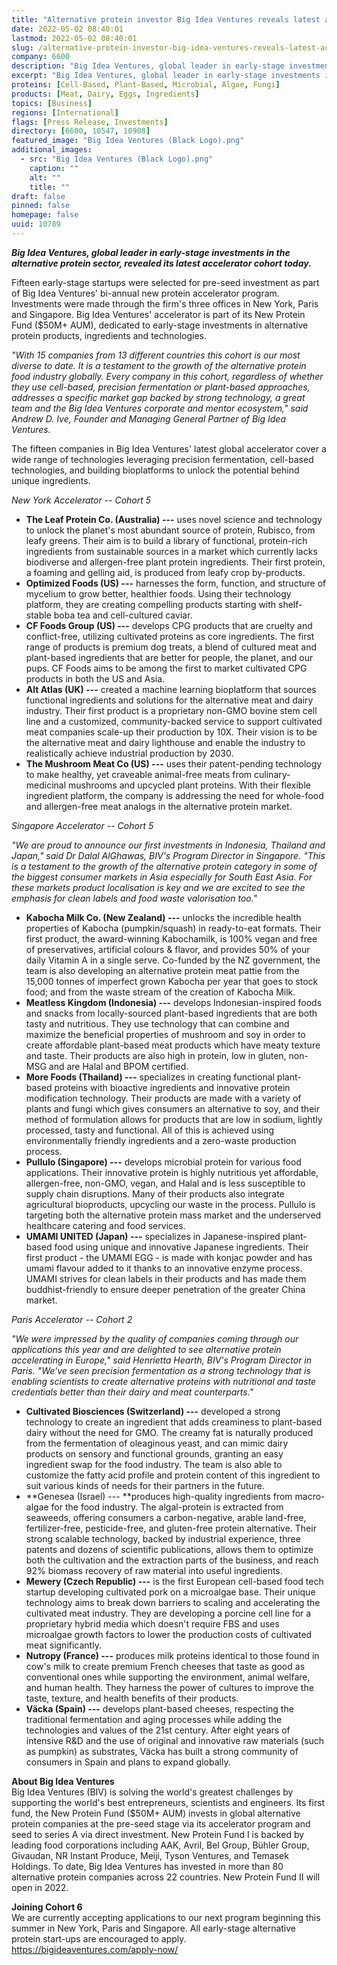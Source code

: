 ```yaml
---
title: "Alternative protein investor Big Idea Ventures reveals latest accelerator cohort"
date: 2022-05-02 08:40:01
lastmod: 2022-05-02 08:40:01
slug: /alternative-protein-investor-big-idea-ventures-reveals-latest-accelerator-cohort
company: 6600
description: "Big Idea Ventures, global leader in early-stage investments in the alternative protein sector, revealed its latest accelerator cohort today."
excerpt: "Big Idea Ventures, global leader in early-stage investments in the alternative protein sector, revealed its latest accelerator cohort today."
proteins: [Cell-Based, Plant-Based, Microbial, Algae, Fungi]
products: [Meat, Dairy, Eggs, Ingredients]
topics: [Business]
regions: [International]
flags: [Press Release, Investments]
directory: [6600, 10547, 10908]
featured_image: "Big Idea Ventures (Black Logo).png"
additional_images:
  - src: "Big Idea Ventures (Black Logo).png"
    caption: ""
    alt: ""
    title: ""
draft: false
pinned: false
homepage: false
uuid: 10789
---
```

***Big Idea Ventures, global leader in early-stage investments in the
alternative protein sector, revealed its latest accelerator cohort
today.***

Fifteen early-stage startups were selected for pre-seed investment as
part of Big Idea Ventures' bi-annual new protein accelerator program.
Investments were made through the firm's three offices in New York,
Paris and Singapore. Big Idea Ventures' accelerator is part of its New
Protein Fund (\$50M+ AUM), dedicated to early-stage investments in
alternative protein products, ingredients and technologies.

*"With 15 companies from 13 different countries this cohort is our most
diverse to date. It is a testament to the growth of the alternative
protein food industry globally. Every company in this cohort, regardless
of whether they use cell-based, precision fermentation or plant-based
approaches, addresses a specific market gap backed by strong technology,
a great team and the Big Idea Ventures corporate and mentor ecosystem,"
said Andrew D. Ive, Founder and Managing General Partner of Big Idea
Ventures.*

The fifteen companies in Big Idea Ventures' latest global accelerator
cover a wide range of technologies leveraging precision fermentation,
cell-based technologies, and building bioplatforms to unlock the
potential behind unique ingredients.

*New York Accelerator \-- Cohort 5*

-   **The Leaf Protein Co. (Australia) ---** uses novel science and
    technology to unlock the planet's most abundant source of protein,
    Rubisco, from leafy greens. Their aim is to build a library of
    functional, protein-rich ingredients from sustainable sources in a
    market which currently lacks biodiverse and allergen-free plant
    protein ingredients. Their first protein, a foaming and gelling aid,
    is produced from leafy crop by-products.
-   **Optimized Foods (US) ---** harnesses the form, function, and
    structure of mycelium to grow better, healthier foods. Using their
    technology platform, they are creating compelling products starting
    with shelf-stable boba tea and cell-cultured caviar.
-   **CF Foods Group (US) ---** develops CPG products that are cruelty
    and conflict-free, utilizing cultivated proteins as core
    ingredients. The first range of products is premium dog treats, a
    blend of cultured meat and plant-based ingredients that are better
    for people, the planet, and our pups. CF Foods aims to be among the
    first to market cultivated CPG products in both the US and Asia.
-   **Alt Atlas (UK) ---** created a machine learning bioplatform that
    sources functional ingredients and solutions for the alternative
    meat and dairy industry. Their first product is a proprietary
    non-GMO bovine stem cell line and a customized, community-backed
    service to support cultivated meat companies scale-up their
    production by 10X. Their vision is to be the alternative meat and
    dairy lighthouse and enable the industry to realistically achieve
    industrial production by 2030.
-   **The Mushroom Meat Co (US) ---** uses their patent-pending
    technology to make healthy, yet craveable animal-free meats from
    culinary-medicinal mushrooms and upcycled plant proteins. With their
    flexible ingredient platform, the company is addressing the need for
    whole-food and allergen-free meat analogs in the alternative protein
    market.

*Singapore Accelerator \-- Cohort 5*

*"We are proud to announce our first investments in Indonesia, Thailand
and Japan," said Dr Dalal AlGhawas, BIV's Program Director in Singapore.
"This is a testament to the growth of the alternative protein category
in some of the biggest consumer markets in Asia especially for South
East Asia. For these markets product localisation is key and we are
excited to see the emphasis for clean labels and food waste valorisation
too."*

-   **Kabocha Milk Co. (New Zealand) ---** unlocks the incredible health
    properties of Kabocha (pumpkin/squash) in ready-to-eat formats.
    Their first product, the award-winning Kabochamilk, is 100% vegan
    and free of preservatives, artificial colours & flavor, and provides
    50% of your daily Vitamin A in a single serve. Co-funded by the NZ
    government, the team is also developing an alternative protein meat
    pattie from the 15,000 tonnes of imperfect grown Kabocha per year
    that goes to stock food; and from the waste stream of the creation
    of Kabocha Milk.
-   **Meatless Kingdom (Indonesia) ---** develops Indonesian-inspired
    foods and snacks from locally-sourced plant-based ingredients that
    are both tasty and nutritious. They use technology that can combine
    and maximize the beneficial properties of mushroom and soy in order
    to create affordable plant-based meat products which have meaty
    texture and taste. Their products are also high in protein, low in
    gluten, non-MSG and are Halal and BPOM certified.
-   **More Foods (Thailand) ---** specializes in creating functional
    plant-based proteins with bioactive ingredients and innovative
    protein modification technology. Their products are made with a
    variety of plants and fungi which gives consumers an alternative to
    soy, and their method of formulation allows for products that are
    low in sodium, lightly processed, tasty and functional. All of this
    is achieved using environmentally friendly ingredients and a
    zero-waste production process.
-   **Pullulo (Singapore) ---** develops microbial protein for various
    food applications. Their innovative protein is highly nutritious yet
    affordable, allergen-free, non-GMO, vegan, and Halal and is less
    susceptible to supply chain disruptions. Many of their products also
    integrate agricultural bioproducts, upcycling our waste in the
    process. Pullulo is targeting both the alternative protein mass
    market and the underserved healthcare catering and food services.
-   **UMAMI UNITED (Japan) ---** specializes in Japanese-inspired
    plant-based food using unique and innovative Japanese ingredients.
    Their first product - the UMAMI EGG - is made with konjac powder and
    has umami flavour added to it thanks to an innovative enzyme
    process. UMAMI strives for clean labels in their products and has
    made them buddhist-friendly to ensure deeper penetration of the
    greater China market.

*Paris Accelerator \-- Cohort 2*

*"We were impressed by the quality of companies coming through our
applications this year and are delighted to see alternative protein
accelerating in Europe," said Henrietta Hearth, BIV's Program Director
in Paris. "We've seen precision fermentation as a strong technology that
is enabling scientists to create alternative proteins with nutritional
and taste credentials better than their dairy and meat counterparts."*

-   **Cultivated Biosciences (Switzerland) ---** developed a strong
    technology to create an ingredient that adds creaminess to
    plant-based dairy without the need for GMO. The creamy fat is
    naturally produced from the fermentation of oleaginous yeast, and
    can mimic dairy products on sensory and functional grounds, granting
    an easy ingredient swap for the food industry. The team is also able
    to customize the fatty acid profile and protein content of this
    ingredient to suit various kinds of needs for their partners in the
    future.
-   **Genesea (Israel) --- **produces high-quality ingredients from
    macro-algae for the food industry. The algal-protein is extracted
    from seaweeds, offering consumers a carbon-negative, arable
    land-free, fertilizer-free, pesticide-free, and gluten-free protein
    alternative. Their strong scalable technology, backed by industrial
    experience, three patents and dozens of scientific publications,
    allows them to optimize both the cultivation and the extraction
    parts of the business, and reach 92% biomass recovery of raw
    material into useful ingredients.
-   **Mewery (Czech Republic) ---** is the first European cell-based
    food tech startup developing cultivated pork on a microalgae base.
    Their unique technology aims to break down barriers to scaling and
    accelerating the cultivated meat industry. They are developing a
    porcine cell line for a proprietary hybrid media which doesn\'t
    require FBS and uses microalgae growth factors to lower the
    production costs of cultivated meat significantly.
-   **Nutropy (France) ---** produces milk proteins identical to those
    found in cow\'s milk to create premium French cheeses that taste as
    good as conventional ones while supporting the environment, animal
    welfare, and human health. They harness the power of cultures to
    improve the taste, texture, and health benefits of their products.
-   **Väcka (Spain) ---** develops plant-based cheeses, respecting the
    traditional fermentation and aging processes while adding the
    technologies and values of the 21st century. After eight years of
    intensive R&D and the use of original and innovative raw materials
    (such as pumpkin) as substrates, Väcka has built a strong community
    of consumers in Spain and plans to expand globally.

**About Big Idea Ventures**\
Big Idea Ventures (BIV) is solving the world\'s greatest challenges by
supporting the world's best entrepreneurs, scientists and engineers. Its
first fund, the New Protein Fund (\$50M+ AUM) invests in global
alternative protein companies at the pre-seed stage via its accelerator
program and seed to series A via direct investment. New Protein Fund I
is backed by leading food corporations including AAK, Avril, Bel Group,
Bühler Group, Givaudan, NR Instant Produce, Meiji, Tyson Ventures, and
Temasek Holdings. To date, Big Idea Ventures has invested in more than
80 alternative protein companies across 22 countries. New Protein Fund
II will open in 2022.

**Joining Cohort 6**\
We are currently accepting applications to our next program beginning
this summer in New York, Paris and Singapore. All early-stage
alternative protein start-ups are encouraged to apply.
<https://bigideaventures.com/apply-now/>
